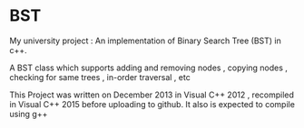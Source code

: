 # BST
My university project : An implementation of Binary Search Tree (BST) in c++.

A BST class which supports adding and removing nodes , copying nodes , checking for same trees , in-order traversal , etc

This Project was written on December 2013 in Visual C++ 2012 , recompiled in Visual C++ 2015 before uploading to github. It also is expected to compile using g++
